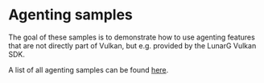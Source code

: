 <!--
- Copyright (c) 2023, The Khronos Group
-
- SPDX-License-Identifier: Apache-2.0
-
- Licensed under the Apache License, Version 2.0 the "License";
- you may not use this file except in compliance with the License.
- You may obtain a copy of the License at
-
-     http://www.apache.org/licenses/LICENSE-2.0
-
- Unless required by applicable law or agreed to in writing, software
- distributed under the License is distributed on an "AS IS" BASIS,
- WITHOUT WARRANTIES OR CONDITIONS OF ANY KIND, either express or implied.
- See the License for the specific language governing permissions and
- limitations under the License.
-
-->

# Agenting samples

The goal of these samples is to demonstrate how to use agenting features that are not directly part of Vulkan, but e.g. provided by the LunarG Vulkan SDK.

A list of all agenting samples can be found [here](../README.md#agenting-samples).